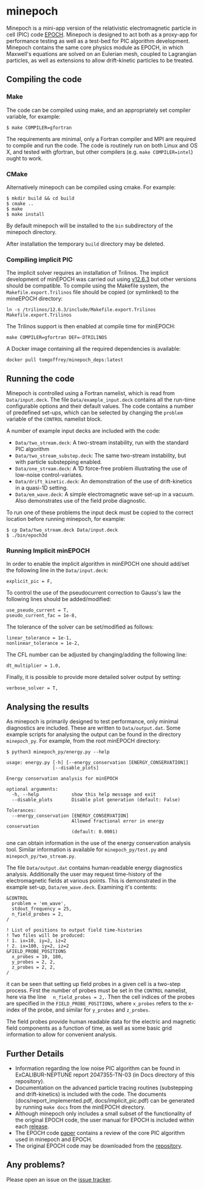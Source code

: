 # minepoch

Minepoch is a mini-app version of the relativistic electromagnetic particle in cell (PIC) code
[EPOCH](https://github.com/Warwick-Plasma/epoch). Minepoch is designed to act both as a proxy-app
for performance testing as well as a test-bed for PIC algorithm development. Minepoch contains the
same core physics module as EPOCH, in which Maxwell's equations are solved on an Eulerian mesh,
coupled to Lagrangian particles, as well as extensions to allow drift-kinetic particles to be
treated.

## Compiling the code

### Make

The code can be compiled using make, and an appropriately set compiler variable, for example:

```
$ make COMPILER=gfortran
```

The requirements are minimal, only a Fortran compiler and MPI are required to compile and run
the code. The code is routinely run on both Linux and OS X, and tested with gfortran, but
other compilers (e.g. `make COMPILER=intel`) ought to work.

### CMake

Alternatively minepoch can be compiled using cmake. For example:

```
$ mkdir build && cd build
$ cmake ..
$ make
$ make install
```

By default minepoch will be installed to the `bin` subdirectory of the minepoch directory.

After installation the temporary `build` directory may be deleted.

### Compiling implicit PIC

The implicit solver requires an installation of Trilinos. The implicit development of
minEPOCH was carried out using [v12.6.3](https://github.com/trilinos/Trilinos/releases/tag/trilinos-release-12-6-3)
but other versions should be compatible. To compile using the Makefile system, the
`Makefile.export.Trilinos` file should be copied (or symlinked) to the mineEPOCH directory:

```
ln -s /trilinos/12.6.3/include/Makefile.export.Trilinos Makefile.export.Trilinos
```

The Trilinos support is then enabled at compile time for minEPOCH:

```
make COMPILER=gfortran DEF=-DTRILINOS
```

A Docker image containing all the required dependencies is available:

```
docker pull tomgoffrey/minepoch_deps:latest
```

## Running the code

Minepoch is controlled using a Fortran namelist, which is read from `Data/input.deck`. The file
`Data/example_input.deck` contains all the run-time configurable options and their default values.
The code contains a number of predefined set-ups, which can be selected by changing the `problem`
variable of the `CONTROL` namelist block.

A number of example input decks are included with the code:

 - `Data/two_stream.deck`: A two-stream instability, run with the standard PIC algorithm
 - `Data/two_stream_substep.deck`: The same two-stream instability, but with particle
    substepping enabled.
 - `Data/one_stream.deck`: A 1D force-free problem illustrating the use of low-noise control-variates.
 - `Data/drift_kinetic.deck`: An demonstration of the use of drift-kinetics in a quasi-1D setting.
 - `Data/em_wave.deck`: A simple electromagnetic wave set-up in a vacuum. Also demonstrates use
    of the field probe diagnostic.

To run one of these problems the input deck must be copied to the correct location before running
minepoch, for example:

```
$ cp Data/two_stream.deck Data/input.deck
$ ./bin/epoch3d
```

### Running Implicit minEPOCH

In order to enable the implicit algorithm in minEPOCH one should add/set the following line in the
`Data/input.deck`:

```
explicit_pic = F,
```

To control the use of the pseudocurrent correction to Gauss's law the following lines should be added/modified:

```
use_pseudo_current = T,
pseudo_current_fac = 1e-8,
```

The tolerance of the solver can be set/modified as follows:

```
linear_tolerance = 1e-1,
nonlinear_tolerance = 1e-2,
```

The CFL number can be adjusted by changing/adding the following line:

```
dt_multiplier = 1.0,
```

Finally, it is possible to provide more detailed solver output by setting:

```
verbose_solver = T,
```

## Analysing the results

As minepoch is primarily designed to test performance, only minimal diagnostics are included. These
are written to `Data/output.dat`. Some example scripts for analysing the output can be found in
the directory `minepoch_py`. For example, from the root minEPOCH directory:

```
$ python3 minepoch_py/energy.py --help

usage: energy.py [-h] [--energy_conservation [ENERGY_CONSERVATION]]
                 [--disable_plots]

Energy conservation analysis for minEPOCH

optional arguments:
  -h, --help            show this help message and exit
  --disable_plots       Disable plot generation (default: False)

Tolerances:
  --energy_conservation [ENERGY_CONSERVATION]
                        Allowed fractional error in energy conservation
                        (default: 0.0001)
```

one can obtain information in the use of the energy conservation analysis tool. Similar information is
available for `minepoch_py/test.py` and `minepoch_py/two_stream.py`.

The file `Data/output.dat` contains human-readable energy diagnostics analysis. Additionally the user may
request time-history of the electromagnetic fields at various points. This is demonstrated in the example
set-up, `Data/em_wave.deck`. Examining it's contents:

```
&CONTROL
  problem = 'em_wave',
  stdout_frequency = 25,
  n_field_probes = 2,
/

! List of positions to output field time-histories
! Two files will be produced:
! 1. ix=10, iy=2, iz=2
! 2. ix=180, iy=2, iz=2
&FIELD_PROBE_POSITIONS
  x_probes = 10, 180,
  y_probes = 2, 2,
  z_probes = 2, 2,
/
```

it can be seen that setting up field probes in a given cell is a two-step process. First the number of probes
must be set in the `CONTROL` namelist, here via the line `  n_field_probes = 2,`. Then the cell indices of the
probes are specified in the `FIELD_PROBE_POSITIONS`, where `x_probes` refers to the x-index of the probe, and
similar for `y_probes` and `z_probes`.

The field probes provide human readable data for the electric and magnetic field components as a function
of time, as well as some basic grid information to allow for convenient analysis.

## Further Details

 - Information regarding the low noise PIC algorithm can be found in ExCALIBUR-NEPTUNE report 2047355-TN-03
   (in Docs directory of this repository).
 - Documentation on the advanced particle tracing routines (substepping and drift-kinetics) is included
   with the code. The documents (docs/report_implemented.pdf, docs/implicit_pic.pdf) can be generated by
   running `make docs` from the minEPOCH directory.
 - Although minepoch only includes a small subset of the functionality of the original EPOCH code, the
   user manual for EPOCH is included within each [release](https://github.com/ExCALIBUR-NEPTUNE/minepoch/releases).
 - The EPOCH code [paper](http://dx.doi.org/10.1088/0741-3335/57/11/113001) contains a review of the
   core PIC algorithm used in minepoch and EPOCH.
 - The original EPOCH code may be downloaded from the [repository](https://github.com/Warwick-Plasma/epoch).

## Any problems?

Please open an issue on the [issue tracker](https://github.com/ExCALIBUR-NEPTUNE/minepoch/issues).
